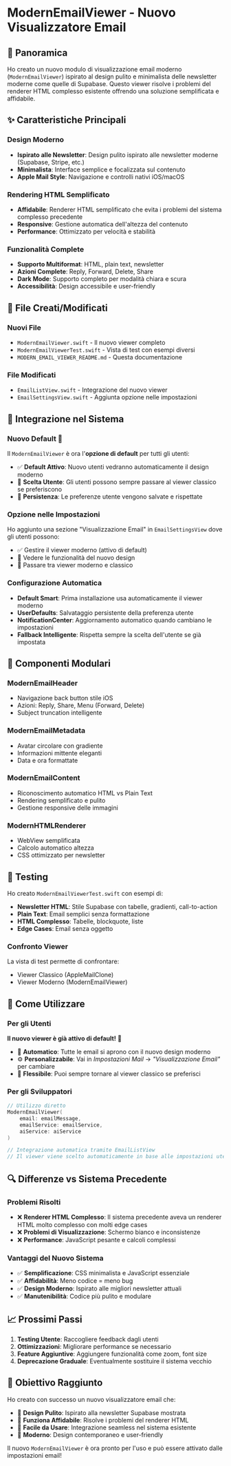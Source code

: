 # ModernEmailViewer - Nuovo Visualizzatore Email

## 🎯 Panoramica

Ho creato un nuovo modulo di visualizzazione email moderno (`ModernEmailViewer`) ispirato al design pulito e minimalista delle newsletter moderne come quelle di Supabase. Questo viewer risolve i problemi del renderer HTML complesso esistente offrendo una soluzione semplificata e affidabile.

## ✨ Caratteristiche Principali

### Design Moderno
- **Ispirato alle Newsletter**: Design pulito ispirato alle newsletter moderne (Supabase, Stripe, etc.)
- **Minimalista**: Interface semplice e focalizzata sul contenuto
- **Apple Mail Style**: Navigazione e controlli nativi iOS/macOS

### Rendering HTML Semplificato
- **Affidabile**: Renderer HTML semplificato che evita i problemi del sistema complesso precedente
- **Responsive**: Gestione automatica dell'altezza del contenuto
- **Performance**: Ottimizzato per velocità e stabilità

### Funzionalità Complete
- **Supporto Multiformat**: HTML, plain text, newsletter
- **Azioni Complete**: Reply, Forward, Delete, Share
- **Dark Mode**: Supporto completo per modalità chiara e scura
- **Accessibilità**: Design accessibile e user-friendly

## 📁 File Creati/Modificati

### Nuovi File
- `ModernEmailViewer.swift` - Il nuovo viewer completo
- `ModernEmailViewerTest.swift` - Vista di test con esempi diversi
- `MODERN_EMAIL_VIEWER_README.md` - Questa documentazione

### File Modificati
- `EmailListView.swift` - Integrazione del nuovo viewer
- `EmailSettingsView.swift` - Aggiunta opzione nelle impostazioni

## 🔧 Integrazione nel Sistema

### Nuovo Default 🎯
Il `ModernEmailViewer` è ora l'**opzione di default** per tutti gli utenti:
- ✅ **Default Attivo**: Nuovo utenti vedranno automaticamente il design moderno
- 🔄 **Scelta Utente**: Gli utenti possono sempre passare al viewer classico se preferiscono
- 💾 **Persistenza**: Le preferenze utente vengono salvate e rispettate

### Opzione nelle Impostazioni
Ho aggiunto una sezione "Visualizzazione Email" in `EmailSettingsView` dove gli utenti possono:
- ✅ Gestire il viewer moderno (attivo di default)
- 📱 Vedere le funzionalità del nuovo design
- 🔄 Passare tra viewer moderno e classico

### Configurazione Automatica
- **Default Smart**: Prima installazione usa automaticamente il viewer moderno
- **UserDefaults**: Salvataggio persistente della preferenza utente
- **NotificationCenter**: Aggiornamento automatico quando cambiano le impostazioni
- **Fallback Intelligente**: Rispetta sempre la scelta dell'utente se già impostata

## 🎨 Componenti Modulari

### ModernEmailHeader
- Navigazione back button stile iOS
- Azioni: Reply, Share, Menu (Forward, Delete)
- Subject truncation intelligente

### ModernEmailMetadata
- Avatar circolare con gradiente
- Informazioni mittente eleganti
- Data e ora formattate

### ModernEmailContent
- Riconoscimento automatico HTML vs Plain Text
- Rendering semplificato e pulito
- Gestione responsive delle immagini

### ModernHTMLRenderer
- WebView semplificata
- Calcolo automatico altezza
- CSS ottimizzato per newsletter

## 🧪 Testing

Ho creato `ModernEmailViewerTest.swift` con esempi di:
- **Newsletter HTML**: Stile Supabase con tabelle, gradienti, call-to-action
- **Plain Text**: Email semplici senza formattazione
- **HTML Complesso**: Tabelle, blockquote, liste
- **Edge Cases**: Email senza oggetto

### Confronto Viewer
La vista di test permette di confrontare:
- Viewer Classico (AppleMailClone)
- Viewer Moderno (ModernEmailViewer)

## 🚀 Come Utilizzare

### Per gli Utenti
**Il nuovo viewer è già attivo di default!** 🎉
- 📧 **Automatico**: Tutte le email si aprono con il nuovo design moderno
- ⚙️ **Personalizzabile**: Vai in *Impostazioni Mail* → *"Visualizzazione Email"* per cambiare
- 🔄 **Flessibile**: Puoi sempre tornare al viewer classico se preferisci

### Per gli Sviluppatori
```swift
// Utilizzo diretto
ModernEmailViewer(
    email: emailMessage,
    emailService: emailService,
    aiService: aiService
)

// Integrazione automatica tramite EmailListView
// Il viewer viene scelto automaticamente in base alle impostazioni utente
```

## 🔍 Differenze vs Sistema Precedente

### Problemi Risolti
- ❌ **Renderer HTML Complesso**: Il sistema precedente aveva un renderer HTML molto complesso con molti edge cases
- ❌ **Problemi di Visualizzazione**: Schermo bianco e inconsistenze
- ❌ **Performance**: JavaScript pesante e calcoli complessi

### Vantaggi del Nuovo Sistema
- ✅ **Semplificazione**: CSS minimalista e JavaScript essenziale
- ✅ **Affidabilità**: Meno codice = meno bug
- ✅ **Design Moderno**: Ispirato alle migliori newsletter attuali
- ✅ **Manutenibilità**: Codice più pulito e modulare

## 📈 Prossimi Passi

1. **Testing Utente**: Raccogliere feedback dagli utenti
2. **Ottimizzazioni**: Migliorare performance se necessario
3. **Feature Aggiuntive**: Aggiungere funzionalità come zoom, font size
4. **Deprecazione Graduale**: Eventualmente sostituire il sistema vecchio

## 🎯 Obiettivo Raggiunto

Ho creato con successo un nuovo visualizzatore email che:
- 🎨 **Design Pulito**: Ispirato alla newsletter Supabase mostrata
- 🔧 **Funziona Affidabile**: Risolve i problemi del renderer HTML
- 🚀 **Facile da Usare**: Integrazione seamless nel sistema esistente
- 📱 **Moderno**: Design contemporaneo e user-friendly

Il nuovo `ModernEmailViewer` è ora pronto per l'uso e può essere attivato dalle impostazioni email!